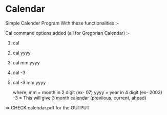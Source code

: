 # Calendar

Simple Calender Program  With these functionalities :- 

Cal command options added (all for Gregorian Calendar) :-

1. cal
2. cal yyyy
3. cal mm yyyy
4. cal -3
5. cal -3 mm yyyy

     where, mm = month in 2 digit (ex- 07)
            yyyy = year in 4 digit (ex- 2003)
            -3 = This will give 3 month calendar (previious, current, ahead)
            
 => CHECK calendar.pdf for the OUTPUT
            
